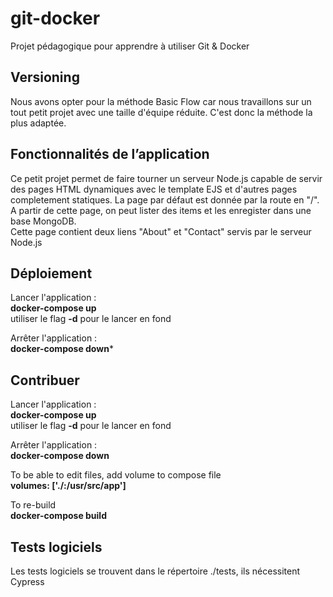 # git-docker
Projet pédagogique pour apprendre à utiliser Git & Docker

## Versioning
Nous avons opter pour la méthode Basic Flow car nous travaillons sur un tout petit projet avec une taille d'équipe réduite. C'est donc la méthode la plus adaptée.

## Fonctionnalités de l’application
Ce petit projet permet de faire tourner un serveur Node.js capable de servir des pages HTML dynamiques avec le template EJS et d'autres pages completement statiques. La page par défaut est donnée par la route en "/".  
A partir de cette page, on peut lister des items et les enregister dans une base MongoDB.  
Cette page contient deux liens "About" et "Contact" servis par le serveur Node.js

## Déploiement
Lancer l'application :   
**docker-compose up**  
utiliser le flag **-d** pour le lancer en fond

Arrêter l'application :  
**docker-compose down***

## Contribuer
Lancer l'application :   
**docker-compose up**  
utiliser le flag **-d** pour le lancer en fond

Arrêter l'application :  
**docker-compose down**

To be able to edit files, add volume to compose file  
**volumes: ['./:/usr/src/app']**

To re-build  
**docker-compose build**

## Tests logiciels
Les tests logiciels se trouvent dans le répertoire ./tests, ils nécessitent Cypress
